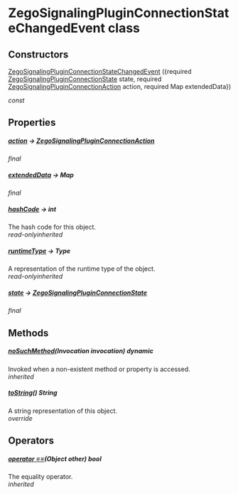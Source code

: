 


# ZegoSignalingPluginConnectionStateChangedEvent class













## Constructors

[ZegoSignalingPluginConnectionStateChangedEvent](../zego_uikit_prebuilt_live_audio_room/ZegoSignalingPluginConnectionStateChangedEvent/ZegoSignalingPluginConnectionStateChangedEvent.md) ({required [ZegoSignalingPluginConnectionState](../zego_uikit_prebuilt_live_audio_room/ZegoSignalingPluginConnectionState.md) state, required [ZegoSignalingPluginConnectionAction](../zego_uikit_prebuilt_live_audio_room/ZegoSignalingPluginConnectionAction.md) action, required Map extendedData})

  _const_ 


## Properties

##### [action](../zego_uikit_prebuilt_live_audio_room/ZegoSignalingPluginConnectionStateChangedEvent/action.md) &#8594; [ZegoSignalingPluginConnectionAction](../zego_uikit_prebuilt_live_audio_room/ZegoSignalingPluginConnectionAction.md)



  
_<span class="feature">final</span>_



##### [extendedData](../zego_uikit_prebuilt_live_audio_room/ZegoSignalingPluginConnectionStateChangedEvent/extendedData.md) &#8594; Map



  
_<span class="feature">final</span>_



##### [hashCode](../zego_uikit_prebuilt_live_audio_room/ZegoSignalingPluginConnectionStateChangedEvent/hashCode.md) &#8594; int



The hash code for this object.  
_<span class="feature">read-only</span><span class="feature">inherited</span>_



##### [runtimeType](../zego_uikit_prebuilt_live_audio_room/ZegoSignalingPluginConnectionStateChangedEvent/runtimeType.md) &#8594; Type



A representation of the runtime type of the object.  
_<span class="feature">read-only</span><span class="feature">inherited</span>_



##### [state](../zego_uikit_prebuilt_live_audio_room/ZegoSignalingPluginConnectionStateChangedEvent/state.md) &#8594; [ZegoSignalingPluginConnectionState](../zego_uikit_prebuilt_live_audio_room/ZegoSignalingPluginConnectionState.md)



  
_<span class="feature">final</span>_





## Methods

##### [noSuchMethod](../zego_uikit_prebuilt_live_audio_room/ZegoSignalingPluginConnectionStateChangedEvent/noSuchMethod.md)(Invocation invocation) dynamic



Invoked when a non-existent method or property is accessed.  
_<span class="feature">inherited</span>_



##### [toString](../zego_uikit_prebuilt_live_audio_room/ZegoSignalingPluginConnectionStateChangedEvent/toString.md)() String



A string representation of this object.  
_<span class="feature">override</span>_





## Operators

##### [operator ==](../zego_uikit_prebuilt_live_audio_room/ZegoSignalingPluginConnectionStateChangedEvent/operator_equals.md)(Object other) bool



The equality operator.  
_<span class="feature">inherited</span>_















